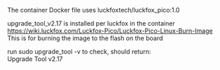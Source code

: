 
The container Docker file uses luckfoxtech/luckfox_pico:1.0   


upgrade_tool_v2.17 is installed per luckfox in the container  
https://wiki.luckfox.com/Luckfox-Pico/Luckfox-Pico-Linux-Burn-Image  
This is for burning the image to the flash on the board

run sudo upgrade_tool -v to check, should return:  
Upgrade Tool v2.17
